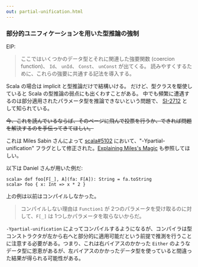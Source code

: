 ```yaml
---
out: partial-unification.html
---
```


  [SI-2712]: https://issues.scala-lang.org/browse/SI-2712
  [cecc3a]: https://github.com/stew/cats/commit/cecc3afbdbb6fbbe764005cd52e9efe7acdfc8f2
  [combining-applicative]: combining-applicative.html

### 部分的ユニフィケーションを用いた型推論の強制

EIP:

> ここではいくつかのデータ型とそれに関連した強要関数 (coercion function)、
> `Id`、 `unId`、 `Const`、 `unConst` が出てくる。
> 読みやすくするために、これらの強要に共通する記法を導入する。

Scala の場合は implicit と型推論だけで結構いける。
だけど、型クラスを駆使していると Scala の型推論の弱点にも出くわすことがある。
中でも頻繁に遭遇するのは部分適用されたパラメータ型を推論できないという問題で、
[SI-2712][SI-2712] として知られている。

<s>今、これを読んでいるならば、そのページに飛んで投票を行うか、できれば問題を解決するのを手伝ってきてほしい。</s>

これは Miles Sabin さんによって [scala#5102](https://github.com/scala/scala/pull/5102) において、"-Ypartial-unification" フラグとして修正された。[Explaining Miles's Magic](https://gist.github.com/djspiewak/7a81a395c461fd3a09a6941d4cd040f2) も参照してほしい。

以下は Daniel さんが用いた例だ:

```console
scala> def foo[F[_], A](fa: F[A]): String = fa.toString
scala> foo { x: Int => x * 2 }
```

上の例は以前はコンパイルしなかった。

> コンパイルしない理由は `Function1` が 2つのパラメータを受け取るのに対して、`F[_]` は 1つしかパラメータを取らないからだ。

`-Ypartial-unification` によってコンパイルするようになるが、コンパイラは型コンストラクタが左から右へと部分的に適用可能だという前提で推測を行うことに注意する必要がある。つまり、これは右バイアスのかかった `Either` のようなデータ型に恩恵があるが、左バイアスのかかったデータ型を使っていると間違った結果が得られる可能性がある。

